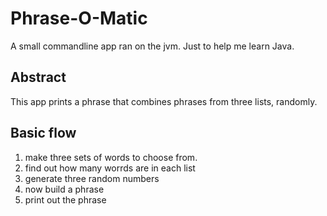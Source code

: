 # Phrase-O-Matic

A small commandline app ran on the jvm. Just to help me learn Java.

## Abstract
This app prints a phrase that combines phrases from three lists, randomly.

## Basic flow

1. make three sets of words to choose from. 
2. find out how many worrds are in each list
3. generate three random numbers
4. now build a phrase
5. print out the phrase
